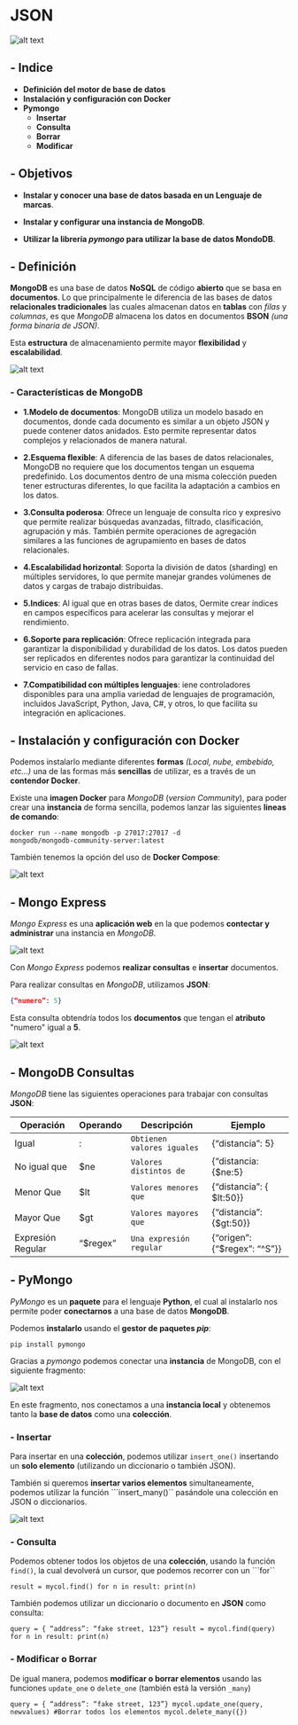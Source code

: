 
# JSON

![alt text](image-8.png)

## - **Indice** 

+ **Definición del motor de base de datos**
+ **Instalación y configuración con Docker**
+ **Pymongo**
    + **Insertar**
    + **Consulta**
    + **Borrar**
    + **Modificar**

## - **Objetivos** 

+ **Instalar y conocer una base de datos basada en un Lenguaje de marcas**.

+ **Instalar y configurar una instancia de MongoDB**.

+ **Utilizar la librería *pymongo* para utilizar la base de datos MondoDB**.


## - **Definición** 

**MongoDB** es una base de datos **NoSQL** de código **abierto** que se basa en **documentos**. Lo que principalmente le diferencia de las bases de datos **relacionales tradicionales** las cuales almacenan datos en **tablas** con *filas* y *columnas*, es que *MongoDB* almacena los datos en documentos **BSON** *(una forma binaria de JSON)*.

Esta **estructura** de almacenamiento permite mayor **flexibilidad** y **escalabilidad**.

![alt text](image-9.png)

### - **Características de MongoDB**

+ **1.Modelo de documentos**: MongoDB utiliza un modelo basado  en documentos, donde cada documento es similar a un objeto
JSON y puede contener datos anidados. Esto permite representar datos complejos y relacionados de manera natural.


+ **2.Esquema flexible**: A diferencia de las bases de datos relacionales, MongoDB no requiere que los documentos tengan un
esquema predefinido. Los documentos dentro de una misma colección pueden tener estructuras diferentes, lo que facilita la
adaptación a cambios en los datos.


+ **3.Consulta poderosa**: Ofrece un lenguaje de consulta rico y expresivo que permite realizar búsquedas avanzadas, filtrado, clasificación, agrupación y más. También permite operaciones de agregación similares a las funciones de
agrupamiento en bases de datos relacionales.



+ **4.Escalabilidad horizontal**: Soporta la división de datos (sharding) en múltiples servidores, lo que permite manejar
grandes volúmenes de datos y cargas de trabajo distribuidas.


+ **5.Indices**: Al igual que en otras bases de datos, Oermite crear índices en campos específicos para acelerar las consultas y mejorar el rendimiento.


+ **6.Soporte para replicación**: Ofrece replicación integrada para garantizar la disponibilidad y durabilidad de los datos.
Los datos pueden ser replicados en diferentes nodos para garantizar la continuidad del servicio en caso de fallas.


+ **7.Compatibilidad con múltiples lenguajes**: iene controladores disponibles para una amplia variedad de lenguajes
de programación, incluidos JavaScript, Python, Java, C#, y otros, lo que facilita su integración en aplicaciones.


## - **Instalación y configuración con Docker**

Podemos instalarlo mediante diferentes **formas** *(Local, nube, embebido, etc...)* una de las formas más **sencillas** de utilizar,  es a través de un **contendor Docker**.

Existe una **imagen Docker** para *MongoDB* (*version Community*), para poder crear una **instancia** de forma sencilla, podemos lanzar las siguientes **lineas de comando**:

````
docker run --name mongodb -p 27017:27017 -d
mongodb/mongodb-community-server:latest
````

También tenemos la opción del uso de **Docker Compose**:

![alt text](image-10.png)


## - **Mongo Express**

*Mongo Express* es una **aplicación web** en la que podemos **contectar y administrar** una instancia en *MongoDB*.

![alt text](image-11.png)

Con *Mongo Express* podemos **realizar consultas** e **insertar** documentos.

Para realizar consultas en *MongoDB*, utilizamos **JSON**:

````JSON
{“numero”: 5}
````

Esta consulta obtendría todos los **documentos** que tengan el **atributo** "numero" igual a **5**.

![alt text](image-12.png)


## - **MongoDB Consultas**

*MongoDB* tiene las siguientes operaciones para trabajar con consultas **JSON**:

| Operación | Operando  | Descripción | Ejemplo |
|----------|----------|----------|---------|
| Igual    |  :  | ```Obtienen valores iguales```   | {“distancia”: 5} |
| No igual que    | $ne   | ```Valores distintos de```  | {“distancia: {$ne:5} |
| Menor Que   | $lt   | ````Valores menores que````   | {“distancia”: { $lt:50}} |
| Mayor Que     | $gt   | ```Valores mayores que```  | {“distancia”: {$gt:50}} |
| Expresión Regular    | “$regex”   | ```Una expresión regular ```| {“origen”: {“$regex”: “^S”}} |


## - **PyMongo**

*PyMongo* es un **paquete** para el lenguaje **Python**, el cual al instalarlo nos permite poder **conectarnos** a una base de datos **MongoDB**.

Podemos **instalarlo** usando el **gestor de paquetes *pip***:

```
pip install pymongo
```

Gracias a *pymongo* podemos conectar una **instancia** de MongoDB, con el siguiente fragmento:

![alt text](image-13.png)

En este fragmento, nos conectamos a una **instancia local** y obtenemos tanto la
**base de datos** como una **colección**.

### - **Insertar**

Para insertar en una **colección**, podemos utilizar ```insert_one()``` insertando un **solo elemento** (utilizando un diccionario o también JSON).

También si queremos **insertar varios elementos** simultaneamente, podemos utilizar la función ```insert_many()`` pasándole una colección en JSON o diccionarios.

![alt text](image-14.png)

### - **Consulta**

Podemos obtener todos los objetos de una **colección**, usando la función ``find()``, la cual devolverá un cursor, que podemos recorrer con un ```for``

``result = mycol.find()
for n in result:
 print(n)``

También podemos utilizar un diccionario o documento en **JSON** como consulta:

``query = { “address”: “fake street, 123”}
result = mycol.find(query)
for n in result:
 print(n)``

### - **Modificar o Borrar**

De igual manera, podemos **modificar o borrar elementos** usando las funciones ``update_one`` o ``delete_one`` (también está la versión ``_many``)

``query = { “address”: “fake street, 123”}
mycol.update_one(query, newvalues)
#Borrar todos los elementos
mycol.delete_many({})``
